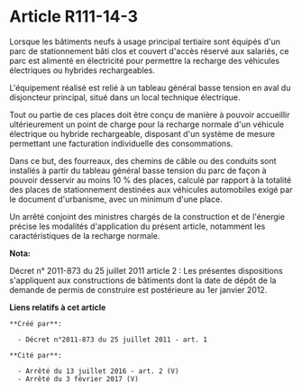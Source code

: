 # Article R111-14-3

Lorsque les bâtiments neufs à usage principal tertiaire sont équipés d'un parc de stationnement bâti clos et couvert d'accès
réservé aux salariés, ce parc est alimenté en électricité pour permettre la recharge des véhicules électriques ou hybrides
rechargeables.

L'équipement réalisé est relié à un tableau général basse tension en aval du disjoncteur principal, situé dans un local
technique électrique.

Tout ou partie de ces places doit être conçu de manière à pouvoir accueillir ultérieurement un point de charge pour la
recharge normale d'un véhicule électrique ou hybride rechargeable, disposant d'un système de mesure permettant une
facturation individuelle des consommations.

Dans ce but, des fourreaux, des chemins de câble ou des conduits sont installés à partir du tableau général basse tension du
parc de façon à pouvoir desservir au moins 10 % des places, calculé par rapport à la totalité des places de stationnement
destinées aux véhicules automobiles exigé par le document d'urbanisme, avec un minimum d'une place.

Un arrêté conjoint des ministres chargés de la construction et de l'énergie précise les modalités d'application du présent
article, notamment les caractéristiques de la recharge normale.

**Nota:**

Décret n° 2011-873 du 25 juillet 2011 article 2 : Les présentes dispositions s'appliquent aux constructions de bâtiments dont
la date de dépôt de la demande de permis de construire est postérieure au 1er janvier 2012.

**Liens relatifs à cet article**

	**Créé par**:

	  - Décret n°2011-873 du 25 juillet 2011 - art. 1

	**Cité par**:

	  - Arrêté du 13 juillet 2016 - art. 2 (V)
	  - Arrêté du 3 février 2017 (V)
